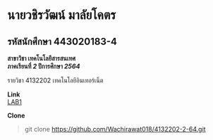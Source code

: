 # นายวชิรวัฒน์ มาลัยโคตร  

##  รหัสนักศึกษา 443020183-4  

**สาขาวิชา เทคโนโลยีสารสนเทศ**  
**ภาคเรียนที่ _2_ ปีการศึกษา _2564_**  

รายวิชา 4132202 เทคโนโลยีอินเทอร์เน็ต  

**Link**  
[LAB1](https://github.com/Wachirawat018/4132202-2-64/tree/main/LAB1)  

**Clone**  
>git clone https://github.com/Wachirawat018/4132202-2-64.git  



